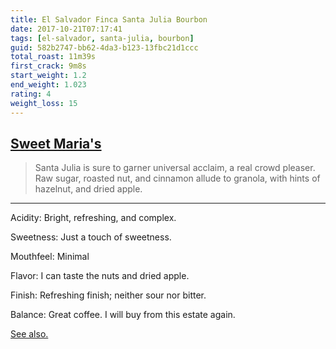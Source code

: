 ```yaml
---
title: El Salvador Finca Santa Julia Bourbon
date: 2017-10-21T07:17:41
tags: [el-salvador, santa-julia, bourbon]
guid: 582b2747-bb62-4da3-b123-13fbc21d1ccc
total_roast: 11m39s
first_crack: 9m8s
start_weight: 1.2
end_weight: 1.023
rating: 4
weight_loss: 15
---
```


## [Sweet Maria's][sm]

> Santa Julia is sure to garner universal acclaim, a real crowd pleaser. Raw
> sugar, roasted nut, and cinnamon allude to granola, with hints of hazelnut, and
> dried apple.

---

Acidity: Bright, refreshing, and complex.

Sweetness: Just a touch of sweetness.

Mouthfeel: Minimal

Flavor: I can taste the nuts and dried apple.

Finish: Refreshing finish; neither sour nor bitter.

Balance: Great coffee.  I will buy from this estate again.

[See also.](http://www.coffeeshrub.com/shrub/coffee/el-salvador-finca-santa-julia-bourbon)

[sm]: https://www.sweetmarias.com/product/el-salvador-finca-santa-julia
